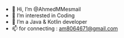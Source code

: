 - 👋 Hi, I’m @AhmedMMesmail
- 👀 I’m interested in Coding 
- 🌱 I’m a Java & Kotlin developer
- 📫 for connecting : am8064671@gmail.com

<!---
AhmedEsmail/ahmedmmesmail is a ✨ special ✨ repository because its `README.md` (this file) appears on your GitHub profile.
You can click the Preview link to take a look at your changes.
--->
